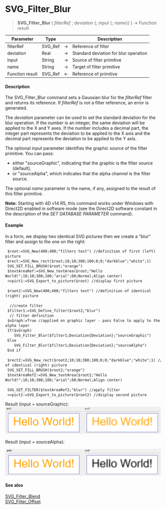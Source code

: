 # SVG_Filter_Blur

>**SVG_Filter_Blur** ( *filterRef* ; *deviation* {; *input* {; *name*}} )  -> Function result

| Parameter | Type |  | Description |
| --- | --- | --- | --- |
| filterRef | SVG_Ref | &#8594; | Reference of filter |
| deviation | Real | &#8594; | Standard deviation for blur operation |
| input | String | &#8594; | Source of filter primitive |
| name | String | &#8594; | Target of filter primitive |
| Function result | SVG_Ref | &#8592; | Reference of primitive |



#### Description 

The SVG\_Filter\_Blur command sets a Gaussian blur for the *filterRef* filter and returns its reference. If *filterRef* is not a filter reference, an error is generated.

The *deviation* parameter can be used to set the standard deviation for the blur operation. If the number is an integer, the same deviation will be applied to the X and Y axes. If the number includes a decimal part, the integer part represents the deviation to be applied to the X axis and the decimal part represents the deviation to be applied to the Y axis.

The optional *input* parameter identifies the graphic source of the filter primitive. You can pass:

* either "sourceGraphic", indicating that the graphic is the filter source (default),
* or "sourceAlpha", which indicates that the alpha channel is the filter source.

The optional *name* parameter is the name, if any, assigned to the result of this filter primitive.

**Note:** Starting with 4D v14 R5, this command works under Windows with Direct2D enabled in software mode (see the Direct2D software constant in the description of the *SET DATABASE PARAMETER* command).

#### Example 

In a form, we display two identical SVG pictures then we create a "blur" filter and assign to the one on the right:

```4d
 $root:=SVG_New(400;400;"filters test") //definition of first (left) picture
 $rect:=SVG_New_rect($root;10;10;380;100;0;0;"darkblue";"white";1)
 SVG_SET_FILL_BRUSH($root;"orange")
 $textAreaRef:=SVG_New_textArea($root;"Hello World!";10;10;380;100;"arial";60;Normal;Align center)
 <>pict1:=SVG_Export_to_picture($root) //display first picture
 
 $root2:=SVG_New(400;400;"filters test") //definition of identical (right) picture
 
  //create filter
 $filter1:=SVG_Define_filter($root2;"blur")
  // filter definition
 $vGraph:=True //applied on graphic layer - pass False to apply to the alpha layer
 If($vGraph)
    SVG_Filter_Blur($filter1;Deviation{Deviation};"sourceGraphic")
 Else
    SVG_Filter_Blur($filter1;Deviation{Deviation};"sourceAlpha")
 End if
 
 $rect2:=SVG_New_rect($root2;10;10;380;100;0;0;"darkblue";"white";1) //definition of identical (right) picture
 SVG_SET_FILL_BRUSH($root2;"orange")
 $textAreaRef2:=SVG_New_textArea($root2;"Hello World!";10;10;380;100;"arial";60;Normal;Align center)
 
 SVG_SET_FILTER($textAreaRef2;"blur") //apply filter
 <>pict2:=SVG_Export_to_picture($root2) //display second picture
```

Result (input = sourceGraphic):  
![](../images/pict1756647.fr.png)

Result (input = sourceAlpha):

![](../images/pict1756649.fr.png)

#### See also 

[SVG\_Filter\_Blend](SVG%5FFilter%5FBlend.md)  
[SVG\_Filter\_Offset](SVG%5FFilter%5FOffset.md)  